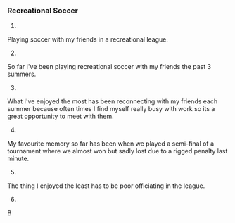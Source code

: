 ### Recreational Soccer
1.
Playing soccer with my friends in a recreational league.

2.
So far I've been playing recreational soccer with my friends the past 3 summers.

3.
What I've enjoyed the most has been reconnecting with my friends each summer because often times I find myself really busy with work so its a great opportunity to meet with them.

4.
My favourite memory so far has been when we played a semi-final of a tournament where we almost won but sadly lost due to a rigged penalty last minute. 

5.
The thing I enjoyed the least has to be poor officiating in the league. 

6.
B
